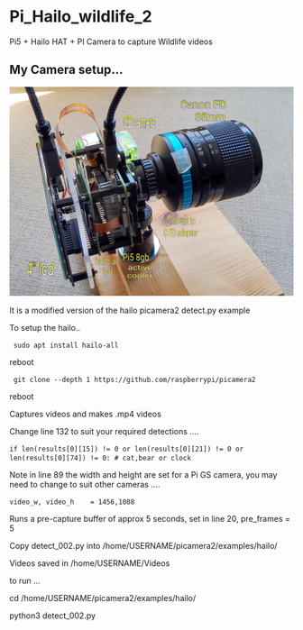  # Pi_Hailo_wildlife_2

Pi5 + Hailo HAT + PI Camera to capture Wildlife videos

## My Camera setup...

![screenshot](camera.jpg)

It is a modified version of the hailo picamera2 detect.py example 

To setup the hailo..

     sudo apt install hailo-all

reboot

     git clone --depth 1 https://github.com/raspberrypi/picamera2

reboot

Captures videos and makes .mp4 videos

Change line 132 to suit your required detections .... 

    if len(results[0][15]) != 0 or len(results[0][21]) != 0 or len(results[0][74]) != 0: # cat,bear or clock

Note in line 89 the width and height are set for a Pi GS camera, you may need to change to suit other cameras ....

    video_w, video_h    = 1456,1088

Runs a pre-capture buffer of approx 5 seconds, set in line 20, pre_frames = 5

Copy detect_002.py into /home/USERNAME/picamera2/examples/hailo/

Videos saved in /home/USERNAME/Videos

to run ... 

cd /home/USERNAME/picamera2/examples/hailo/

python3 detect_002.py
